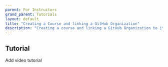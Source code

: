 ```yaml
---
parent: For Instructors
grand_parent: Tutorials
layout: default
title: "Creating a Course and linking a GitHub Organization"
description: "Creating a course and linking a GitHub Organization to it on [Frontiers](https://frontiers-qa.dokku-00.cs.ucsb.edu/)."
---
```


## Tutorial
Add video tutorial